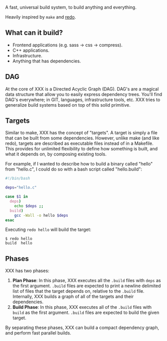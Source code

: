 A fast, universal build system, to build anything and everything.

Heavily inspired by `make` and [redo](https://github.com/apenwarr/redo).

## What can it build?

* Frontend applications (e.g. sass -> css -> compress).
* C++ applications.
* Infrastructure.
* Anything that has dependencies.

## DAG

At the core of XXX is a Directed Acyclic Graph (DAG). DAG's are a magical data structure that allow you to easily express dependency trees. You'll find DAG's everywhere; in GIT, languages, infrastructure tools, etc. XXX tries to generalize build systems based on top of this solid primitive.

## Targets

Similar to make, XXX has the concept of "targets". A target is simply a file that can be built from some dependencies. However, unlike make (and like redo), targets are described as executable files instead of in a Makefile. This provides for unlimited flexibility to define how something is built, and what it depends on, by composing existing tools.

For example, if I wanted to describe how to build a binary called "hello" from "hello.c", I could do so with a bash script called "hello.build":


```bash
#!/bin/bash

deps="hello.c"

case $1 in
  deps)
    echo $deps ;;
  build)
    gcc -Wall -o hello $deps
esac
```

Executing `redo hello` will build the target:

```$
$ redo hello
build  hello
```

## Phases

XXX has two phases:

1. **Plan Phase**: In this phase, XXX executes all the `.build` files with `deps` as the first argument. `.build` files are expected to print a newline delimited list of files that the target depends on, relative to the `.build` file. Internally, XXX builds a graph of all of the targets and their dependencies.
2. **Build Phase**: In this phase, XXX executes all of the `.build` files with `build` as the first argument. `.build` files are expected to build the given target.

By separating these phases, XXX can build a compact dependency graph, and perform fast parallel builds.
